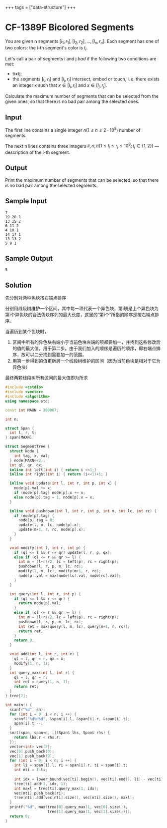 +++
tags = ["data-structure"]
+++

# CF-1389F Bicolored Segments

You are given n segments $[l_1,r_1],[l_2,r_2], \dots,[l_n,r_n]$. Each segment has one of two colors: the i-th segment's color is $t_i$.

Let's call a pair of segments i and j *bad* if the following two conditions are met:

- ti≠tj;
- the segments $[l_i,r_i]$ and $[l_j,r_j]$ intersect, embed or touch, i. e. there exists an integer x such that $x\in [l_i,r_i]$ and $x\in [l_j,r_j]$.

Calculate the maximum number of segments that can be selected from the given ones, so that there is no bad pair among the selected ones.

## Input

The first line contains a single integer $n (1≤n≤2\cdot 10^5)$ number of segments.

The next n lines contains three integers $li,ri,ti (1\le l_i\le r_i\le 10^9;t_i\in\{1,2\})$ — description of the i-th segment.

## Output

Print the maximum number of segments that can be selected, so that there is no bad pair among the selected segments.

## Sample Input

```
7
19 20 1
13 15 2
6 11 2
4 10 1
14 17 1
13 13 2
5 9 1
```

## Sample Output

```
5
```

## Solution

先分别对两种色块按右端点排序

分别用线段树维护一个区间，其中每一项代表一个异色块，第i项是上个异色块为第i个异色块的合法色块序列的最大长度，这里的“第i个”所指的顺序是按右端点排序。

当遍历到某个色块时，

1. 区间中所有的异色块右端小于当前色块左端的项都要加一，并找到这些修改后的值的最大值，用于第二步。由于我们加入的顺序是遍历的顺序，即右端点排序，故可以二分找到需要加一的范围。
2. 用第一步得到的值更新另一个线段树维护的区间（因为当前色块是相对于它为异色块）

最终两颗线段树所有区间的最大值即为所求


```c++
#include <cstdio>
#include <vector>
#include <algorithm>
using namespace std;

const int MAXN = 200007;

int n;

struct Span {
  int l, r, t;
} span[MAXN];

struct SegmentTree {
  struct Node {
    int tag, x, val;
  } node[MAXN<<2];
  int ql, qr, qx;
  inline int left(int i) { return i <<1;}
  inline int right(int i) { return (i<<1)+1; }

  inline void update(int l, int r, int p, int x) {
    node[p].val += x;
    if (node[p].tag) node[p].x += x;
    else node[p].tag = 1, node[p].x = x;
  }

  inline void pushdown(int l, int r, int p, int m, int lc, int rc) {
    if (node[p].tag) {
      node[p].tag = 0;
      update(l, m, lc, node[p].x);
      update(m+1, r, rc, node[p].x);
    }
  }

  void modify(int l, int r, int p) {
    if (ql <= l && r <= qr) update(l, r, p, qx);
    else if (ql <= r && qr >= l) {
      int m = (l+r)/2, lc = left(p), rc = right(p);
      pushdown(l, r, p, m, lc, rc);
      modify(l, m, lc), modify(m+1, r, rc);
      node[p].val = max(node[lc].val, node[rc].val);
    }
  }

  int query(int l, int r, int p) {
    if (ql <= l && r <= qr) {
      return node[p].val;
    }
    else if (ql <= r && qr >= l) {
      int m = (l+r)/2, lc = left(p), rc = right(p);
      pushdown(l, r, p, m, lc, rc);
      int ret = max(query(l, m, lc), query(m+1, r, rc));
      return ret;
    }
    return 0;
  }

  void add(int l, int r, int x) {
    ql = l, qr = r, qx = x;
    modify(1, n, 1);
  }
  int query_max(int l, int r) {
    ql = l, qr = r;
    int ret = query(1, n, 1);
    return ret;
  }
} tree[2];

int main() {
  scanf("%d", &n);
  for (int i = 0; i < n; i ++) {
    scanf("%d%d%d", &span[i].l, &span[i].r, &span[i].t);
    span[i].t --;
  }
  sort(span, span+n, [](Span& lhs, Span& rhs) {
    return lhs.r < rhs.r;
  });
  vector<int> vec[2];
  vec[0].push_back(0);
  vec[1].push_back(0);
  for (int i = 0; i < n; i ++) {
    int li = span[i].l, ri = span[i].r, ti = span[i].t;
    int nti = 1-ti;
    
    int idx = lower_bound(vec[ti].begin(), vec[ti].end(), li) - vec[ti].begin();
    tree[ti].add(1, idx, 1);
    int maxl = tree[ti].query_max(1, idx);
    vec[nti].push_back(ri);
    tree[nti].add(vec[nti].size(), vec[nti].size(), maxl);
  }
  printf("%d", max(tree[0].query_max(1, vec[0].size()),
                   tree[1].query_max(1, vec[1].size())));
  return 0;
}
```
